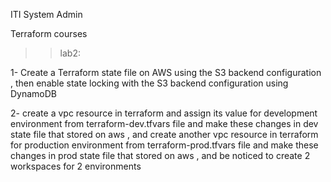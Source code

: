 ITI System Admin

Terraform courses

>> lab2:
>>>>
1- Create a Terraform state file on AWS using the S3 backend configuration , then enable state locking with the S3 backend configuration using DynamoDB

2- create a vpc resource in terraform and assign its value for development environment from terraform-dev.tfvars  file and make these changes in dev state file that stored on aws , and create another vpc resource in terraform for production environment from terraform-prod.tfvars file and make these changes in prod state file that stored on aws , and be noticed to create 2 workspaces for 2 environments
